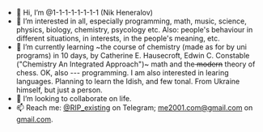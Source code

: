 - 👋 Hi, I’m @1-1-1-1-1-1-1-1 (Nik Heneralov)
- 👀 I’m interested in all, especially programming, math, music, science, physics, biology, chemistry, psycology etc. Also: people's behaviour in different situations, in interests, in the people's meaning, etc.
- 🌱 I’m currently learning ~the course of chemistry (made as for by uni programs) in 10 days, by Catherine E. Hausecroft, Edwin C. Constable ("Chemistry An Integrated Approach")~ math and the<strike> modern</strike> theory of chess. OK, also --- programming. I am also interested in learing languages. Planning to learn the Idish, and few tonal. From Ukraine himself, but just a person.
- 💞️ I’m looking to collaborate on life.
- 📫 Reach me: [@RIP_existing](https://t.me/RIP_existing) on Telegram; me2001.com@gmail.com on [gmail.com](gmail.com).

<!-- For future note: 🥰 Loves People, principles [of], and the self. 💎 Is on the sky. -->

<!---
1-1-1-1-1-1-1-1/1-1-1-1-1-1-1-1 is a ✨ special ✨ repository because its `README.md` (this file) appears on your GitHub profile.
You can click the Preview link to take a look at your changes.
--->
